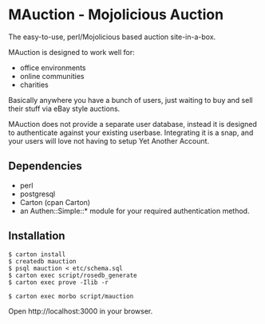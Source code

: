 MAuction - Mojolicious Auction
==============================

The easy-to-use, perl/Mojolicious based auction site-in-a-box.

MAuction is designed to work well for:

* office environments
* online communities
* charities

Basically anywhere you have a bunch of users, just waiting to buy and sell
their stuff via eBay style auctions.

MAuction does not provide a separate user database, instead it is designed to
authenticate against your existing userbase. Integrating it is a snap, and
your users will love not having to setup Yet Another Account.

Dependencies
------------

* perl
* postgresql
* Carton (cpan Carton)
* an Authen::Simple::* module for your required authentication method.

Installation
------------

    $ carton install
    $ createdb mauction
    $ psql mauction < etc/schema.sql
    $ carton exec script/rosedb_generate
    $ carton exec prove -Ilib -r

    $ carton exec morbo script/mauction

Open http://localhost:3000 in your browser.
